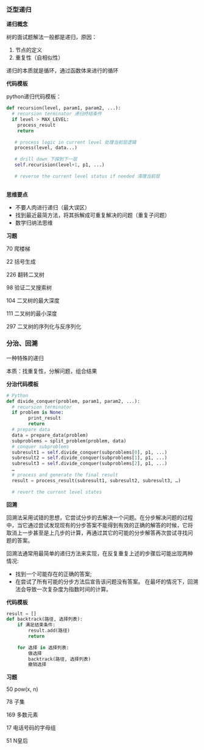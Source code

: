 ### 泛型递归

**递归概念**

树的面试题解法一般都是递归，原因：

1. 节点的定义
2. 重复性（自相似性）

递归的本质就是循环，通过函数体来进行的循环

**代码模板**

python递归代码模板：

``` python
def recursion(level, param1, param2, ...):
  # recursion terminator 递归终结条件
  if level > MAX_LEVEL:
    process_result
    return
  
   # process logic in current level 处理当前层逻辑
   process(level, data...)
  
   # drill down 下探到下一层
   self.recurision(level+1, p1, ...)
  
   # reverse the current level status if needed 清理当前层
   
```

**思维要点**

- 不要人肉进行递归（最大误区）
- 找到最近最简方法，将其拆解成可重复解决的问题（重复子问题）
- 数学归纳法思维

**习题**

70 爬楼梯

22 括号生成

226 翻转二叉树

98 验证二叉搜索树

104 二叉树的最大深度

111 二叉树的最小深度

297 二叉树的序列化与反序列化

### 分治、回溯

一种特殊的递归

本质：找重复性，分解问题，组合结果

**分治代码模板**

``` python
# Python
def divide_conquer(problem, param1, param2, ...): 
  # recursion terminator 
  if problem is None: 
		print_result 
		return 
  # prepare data 
  data = prepare_data(problem) 
  subproblems = split_problem(problem, data) 
  # conquer subproblems 
  subresult1 = self.divide_conquer(subproblems[0], p1, ...) 
  subresult2 = self.divide_conquer(subproblems[1], p1, ...) 
  subresult3 = self.divide_conquer(subproblems[2], p1, ...) 
  …
  # process and generate the final result 
  result = process_result(subresult1, subresult2, subresult3, …)
	
  # revert the current level states

```

**回溯**

回溯法采用试错的思想，它尝试分步的去解决一个问题。在分步解决问题的过程 中，当它通过尝试发现现有的分步答案不能得到有效的正确的解答的时候，它将 取消上一步甚至是上几步的计算，再通过其它的可能的分步解答再次尝试寻找问 题的答案。

回溯法通常用最简单的递归方法来实现，在反复重复上述的步骤后可能出现两种 情况:

- 找到一个可能存在的正确的答案;
- 在尝试了所有可能的分步方法后宣告该问题没有答案。 在最坏的情况下，回溯法会导致一次复杂度为指数时间的计算。

**代码模板**

``` python
result = []
def backtrack(路径, 选择列表):
    if 满足结束条件:
        result.add(路径)
        return
    
    for 选择 in 选择列表:
        做选择
        backtrack(路径, 选择列表)
        撤销选择
```



**习题**

50 pow(x, n)

78 子集

169 多数元素

17 电话号码的字母组

51 N皇后